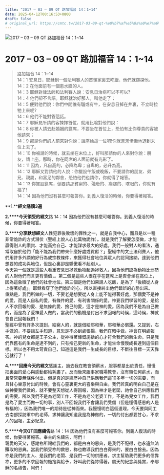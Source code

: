 ```yaml
---
title: "2017 – 03 – 09 QT 路加福音 14：1~14"
date: 2025-04-12T00:16:53+0800
draft: false
# original_url: https://cmtc.tw/2017-03-09-qt-%e8%b7%af%e5%8a%a0%e7%a6%8f%e9%9f%b3-14%ef%bc%9a114
---
```


![2017 – 03 – 09 QT 路加福音 14：1~14](/images/qt.jpg   "2017 – 03 – 09 QT 路加福音 14：1~14")

# 2017 – 03 – 09 QT 路加福音 14：1~14

> 路加福音 14：1~14  
> 14：1 安息日，耶穌到一個法利賽人的首領家裏去吃飯，他們就窺探他。  
> 14：2 在他面前有一個患水臌的人。  
> 14：3 耶穌對律法師和法利賽人說：安息日治病可以不可以?  
> 14：4 他們卻不言語。耶穌就治好那人，叫他走了；  
> 14：5 便對他們說：你們中間誰有驢或有牛，在安息日掉在井裏，不立時拉牠上來呢?  
> 14：6 他們不能對答這話。  
> 14：7 耶穌見所請的客揀擇首位，就用比喻對他們說：  
> 14：8 你被人請去赴婚姻的筵席，不要坐在首位上，恐怕有比你尊貴的客被他請來；  
> 14：9 那請你們的人前來對你說：讓座給這一位吧!你就羞羞慚慚地退到末位上去了。  
> 14：10 你被請的時候，就去坐在末位上，好叫那請你的人來對你說：朋友，請上座。那時，你在同席的人面前就有光彩了。  
> 14：11 因為，凡自高的，必降為卑；自卑的，必升為高。  
> 14：12 耶穌又對請他的人說：你擺設午飯或晚飯，不要請你的朋友、弟兄、親屬，和富足的鄰舍，恐怕他們也請你，你就得了報答。  
> 14：13 你擺設筵席，倒要請那貧窮的、殘廢的、瘸腿的、瞎眼的，你就有福了!  
> 14：14 因為他們沒有甚麼可報答你。到義人復活的時候，你要得著報答。

**1.****經文誦讀3遍**

**2.****今天領受的經文**路 14：14 因為他們沒有甚麼可報答你。到義人復活的時候，你要得著報答。

**3.****分享默想經文**人性犯罪後敗壞的罪性之一，就是自我中心，而且是以一種非常詭詐的方式潛伏（聖經上說人心比萬物詭詐）。就是我們了解要怎麼做，才能贏得別人的讚賞、才能高抬自己、才能謀求最大的好處。我們一般對人的看法，通常取自於他們「能不能為我們帶來什麼好處或貢獻？」聖經中的文士法利賽人，他們用許多外顯的好行為或宗教條件，來獲得社會地位與眾人的認同接納，達到他們想要的成功與地位，但是心裏卻是驕傲看不起別人。  
今天第一個就是這些人看重安息日拯救動物超過拯救人，因為他們認為動物比弱勢的人對他們而言更有價值，。第二個是這些人很在乎在筵席上是否會坐在高位上，因為這象徵了他們的社會地位。第三個是他們如果請人吃飯，是為了「後續從人身上得著好處」。耶穌看穿了他們詭詐的心，所以直接糾出他們錯誤的心態出來。  
重點是，我們所做的一切，不要老是想要從人身上能不能得著好處，那個愛不是神的愛，而是人自私的愛，有條件的愛、有利害關係的愛。神要我們學習的愛，是給人不求回報的愛、是無條的愛、捨己的愛，這才是神的愛。因為我們不是為自己做的，而是為了愛神愛人做的，當我們的動機是付出不求回報的時候，這時候，神就會自己回報我們！  
聖經中曾有許多次提到，給窮人的，就是借給耶和華，耶和華必償還。又提到，右手做的，不要讓左手知道，意思是不必到處張揚，我們在暗中做，神會在明處報答。神的兒女都是王子公主，從神得著慷慨施捨的心才符合我們的新生命。只是我們靠舊有的生命是達不到的，只有捨己更新的生命，才能生命慢慢成長達到這個目標。所以也不用太苛責自己，知道這是我們一生成長的目標，不斷往目標一天天靠近就行了！

**4.****回應今天的經文**感謝主，過去我在教會領薪水，服事都是出於責任，慢慢把裏面的愛心與感動都給耗盡了。反而後來服事家職場教會，沒有領任何薪水，而且常常要無條件付出，但是真的是經歷神自己供應我們這10多年一切的需要，而且甘心樂意付出的時候，會有心靈裏更大的喜樂與自由。我們若真的明白自己是在做神要我們做的，就不要整天想從人得回報，因為神才是老闆，祂會自己供應我們的需要。所以我們不是為老闆工作，不是為老公老婆工作，不是為兒女工作，我們是為了愛主而做一切的事，別人不回報我們不會讓我們受傷（但是懂得感恩的人是有福的），因為我們唯一的期待是從神而來。我慢慢明白這個道理，今天要與同工去南部探訪軍中的老師，求神讓我知道我是為神做的，一切的付出都要甘心，不求人的回報，主必紀念。

**5.****今天QT回應禱告**路 14：14 因為他們沒有甚麼可報答你。到義人復活的時候，你要得著報答。奉主的名禱告，阿們！  
親愛的天父，感謝祢所賜給我們的，都是白白的恩典，是我們不配得，也永遠無法賺取的恩典。當我們領受祢的救恩，祢也教導我們白白得來的，要白白捨去。因為祢是我們的主人、是我們的老闆、是我們一切的供應者。求主幫助我們更多的信靠祢，更多的不求回報的施捨與給予，好叫我們從祢得著，屬天的紀念與獎賞，奉耶穌的名禱告，阿們！
